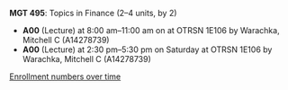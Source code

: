 **MGT 495**: Topics in Finance (2–4 units, by 2)

- **A00** (Lecture) at 8:00 am–11:00 am on  at OTRSN 1E106 by Warachka, Mitchell C (A14278739)
- **A00** (Lecture) at 2:30 pm–5:30 pm on Saturday at OTRSN 1E106 by Warachka, Mitchell C (A14278739)

[Enrollment numbers over time](./MGT495.tsv)
